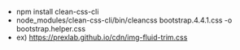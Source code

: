 
- npm install clean-css-cli
- node_modules/clean-css-cli/bin/cleancss bootstrap.4.4.1.css -o bootstrap.helper.css
- ex) https://prexlab.github.io/cdn/img-fluid-trim.css
